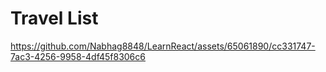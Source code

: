 # Travel List

https://github.com/Nabhag8848/LearnReact/assets/65061890/cc331747-7ac3-4256-9958-4df45f8306c6
